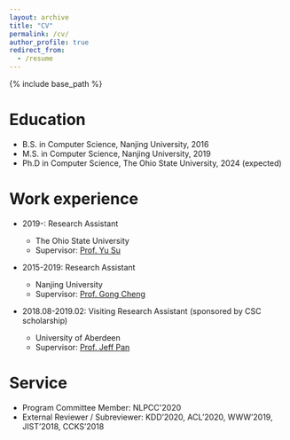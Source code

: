 ```yaml
---
layout: archive
title: "CV"
permalink: /cv/
author_profile: true
redirect_from:
  - /resume
---
```


{% include base_path %}

Education
======
* B.S. in Computer Science, Nanjing University, 2016
* M.S. in Computer Science, Nanjing University, 2019
* Ph.D in Computer Science, The Ohio State University, 2024 (expected)

Work experience
======
* 2019-: Research Assistant
  * The Ohio State University
  * Supervisor: [Prof. Yu Su](https://ysu1989.github.io)
 
* 2015-2019: Research Assistant
  * Nanjing University
  * Supervisor: [Prof. Gong Cheng](http://ws.nju.edu.cn/~gcheng)

* 2018.08-2019.02: Visiting Research Assistant (sponsored by CSC scholarship)
  * University of Aberdeen
  * Supervisor: [Prof. Jeff Pan](http://knowledge-representation.org/j.z.pan/)

  
Service
======
* Program Committee Member: NLPCC'2020
* External Reviewer / Subreviewer:  KDD’2020, ACL’2020, WWW’2019, JIST’2018, CCKS’2018

